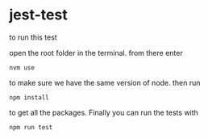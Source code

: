 # jest-test


to run this test

open the root folder in the terminal. from there enter

```
nvm use
```

to make sure we have the same version of node. then run

```
npm install
```

to get all the packages. Finally you can run the tests with

```
npm run test
```